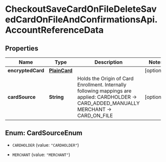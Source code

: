 # CheckoutSaveCardOnFileDeleteSavedCardOnFileAndConfirmationsApi.AccountReferenceData

## Properties

Name | Type | Description | Notes
------------ | ------------- | ------------- | -------------
**encryptedCard** | [**PlainCard**](PlainCard.md) |  | [optional] 
**cardSource** | **String** | Holds the Origin of Card Enrollment. Internally following mappings are applied: CARDHOLDER -&gt; CARD_ADDED_MANUALLY MERCHANT -&gt; CARD_ON_FILE | [optional] 



## Enum: CardSourceEnum


* `CARDHOLDER` (value: `"CARDHOLDER"`)

* `MERCHANT` (value: `"MERCHANT"`)




